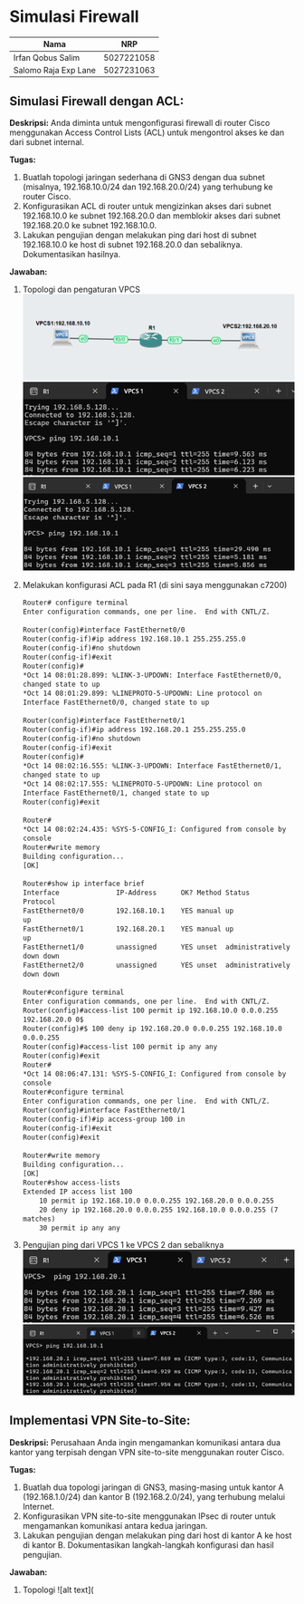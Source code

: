 # Simulasi Firewall
| Nama          | NRP          |
| ------------- | ------------ |
| Irfan Qobus Salim | 5027221058 |
| Salomo Raja Exp Lane | 5027231063|

## Simulasi Firewall dengan ACL:

**Deskripsi:** Anda diminta untuk mengonfigurasi firewall di router Cisco menggunakan Access Control Lists (ACL) untuk mengontrol akses ke dan dari subnet internal.

**Tugas:**

1. Buatlah topologi jaringan sederhana di GNS3 dengan dua subnet (misalnya, 192.168.10.0/24 dan 192.168.20.0/24) yang terhubung ke router Cisco.
2. Konfigurasikan ACL di router untuk mengizinkan akses dari subnet 192.168.10.0 ke subnet 192.168.20.0 dan memblokir akses dari subnet 192.168.20.0 ke subnet 192.168.10.0.
3. Lakukan pengujian dengan melakukan ping dari host di subnet 192.168.10.0 ke host di subnet 192.168.20.0 dan sebaliknya. Dokumentasikan hasilnya.

**Jawaban:**

1. Topologi dan pengaturan VPCS
   ![alt text](images/image.png)
   ![alt text](images/image-2.png)
   ![alt text](images/image-3.png)

2. Melakukan konfigurasi ACL pada R1 (di sini saya menggunakan c7200)

   ```
   Router# configure terminal
   Enter configuration commands, one per line.  End with CNTL/Z.

   Router(config)#interface FastEthernet0/0
   Router(config-if)#ip address 192.168.10.1 255.255.255.0
   Router(config-if)#no shutdown
   Router(config-if)#exit
   Router(config)#
   *Oct 14 08:01:28.899: %LINK-3-UPDOWN: Interface FastEthernet0/0, changed state to up
   *Oct 14 08:01:29.899: %LINEPROTO-5-UPDOWN: Line protocol on Interface FastEthernet0/0, changed state to up

   Router(config)#interface FastEthernet0/1
   Router(config-if)#ip address 192.168.20.1 255.255.255.0
   Router(config-if)#no shutdown
   Router(config-if)#exit
   Router(config)#
   *Oct 14 08:02:16.555: %LINK-3-UPDOWN: Interface FastEthernet0/1, changed state to up
   *Oct 14 08:02:17.555: %LINEPROTO-5-UPDOWN: Line protocol on Interface FastEthernet0/1, changed state to up
   Router(config)#exit

   Router#
   *Oct 14 08:02:24.435: %SYS-5-CONFIG_I: Configured from console by console
   Router#write memory
   Building configuration...
   [OK]

   Router#show ip interface brief
   Interface              IP-Address      OK? Method Status                Protocol
   FastEthernet0/0        192.168.10.1    YES manual up                    up
   FastEthernet0/1        192.168.20.1    YES manual up                    up
   FastEthernet1/0        unassigned      YES unset  administratively down down
   FastEthernet2/0        unassigned      YES unset  administratively down down

   Router#configure terminal
   Enter configuration commands, one per line.  End with CNTL/Z.
   Router(config)#access-list 100 permit ip 192.168.10.0 0.0.0.255 192.168.20.0 0$
   Router(config)#$ 100 deny ip 192.168.20.0 0.0.0.255 192.168.10.0 0.0.0.255
   Router(config)#access-list 100 permit ip any any
   Router(config)#exit
   Router#
   *Oct 14 08:06:47.131: %SYS-5-CONFIG_I: Configured from console by console
   Router#configure terminal
   Enter configuration commands, one per line.  End with CNTL/Z.
   Router(config)#interface FastEthernet0/1
   Router(config-if)#ip access-group 100 in
   Router(config-if)#exit
   Router(config)#exit

   Router#write memory
   Building configuration...
   [OK]
   Router#show access-lists
   Extended IP access list 100
       10 permit ip 192.168.10.0 0.0.0.255 192.168.20.0 0.0.0.255
       20 deny ip 192.168.20.0 0.0.0.255 192.168.10.0 0.0.0.255 (7 matches)
       30 permit ip any any
   ```

3. Pengujian ping dari VPCS 1 ke VPCS 2 dan sebaliknya
   ![alt text](images/image-1.png)
   ![alt text](images/image-4.png)

## Implementasi VPN Site-to-Site:
**Deskripsi:** Perusahaan Anda ingin mengamankan komunikasi antara dua kantor yang terpisah dengan VPN site-to-site menggunakan router Cisco.

**Tugas:**

1. Buatlah dua topologi jaringan di GNS3, masing-masing untuk kantor A (192.168.1.0/24) dan kantor B (192.168.2.0/24), yang terhubung melalui Internet.
2. Konfigurasikan VPN site-to-site menggunakan IPsec di router untuk mengamankan komunikasi antara kedua jaringan.
3. Lakukan pengujian dengan melakukan ping dari host di kantor A ke host di kantor B. Dokumentasikan langkah-langkah konfigurasi dan hasil pengujian.

**Jawaban:**
1. Topologi
   ![alt text](

